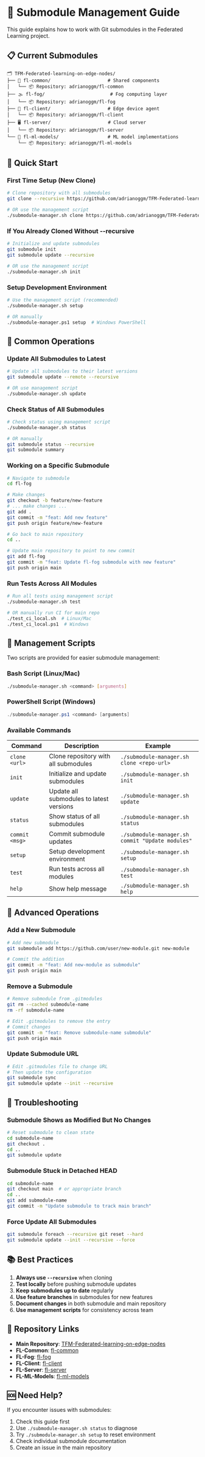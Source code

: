 # 🔗 Submodule Management Guide

This guide explains how to work with Git submodules in the Federated Learning project.

## 📋 **Current Submodules**

```
🗂️ TFM-Federated-learning-on-edge-nodes/
├── 🔧 fl-common/                     # Shared components
│   └── 📦 Repository: adrianoggm/fl-common
├── 🌫️ fl-fog/                        # Fog computing layer
│   └── 📦 Repository: adrianoggm/fl-fog
├── 📱 fl-client/                     # Edge device agent
│   └── 📦 Repository: adrianoggm/fl-client
├── 🖥️ fl-server/                     # Cloud server
│   └── 📦 Repository: adrianoggm/fl-server
└── 🤖 fl-ml-models/                  # ML model implementations
    └── 📦 Repository: adrianoggm/fl-ml-models
```

## 🚀 **Quick Start**

### **First Time Setup (New Clone)**

```bash
# Clone repository with all submodules
git clone --recursive https://github.com/adrianoggm/TFM-Federated-learning-on-edge-nodes.git

# OR use the management script
./submodule-manager.sh clone https://github.com/adrianoggm/TFM-Federated-learning-on-edge-nodes.git
```

### **If You Already Cloned Without --recursive**

```bash
# Initialize and update submodules
git submodule init
git submodule update --recursive

# OR use the management script
./submodule-manager.sh init
```

### **Setup Development Environment**

```bash
# Use the management script (recommended)
./submodule-manager.sh setup

# OR manually
./submodule-manager.ps1 setup  # Windows PowerShell
```

## 🔄 **Common Operations**

### **Update All Submodules to Latest**

```bash
# Update all submodules to their latest versions
git submodule update --remote --recursive

# OR use management script
./submodule-manager.sh update
```

### **Check Status of All Submodules**

```bash
# Check status using management script
./submodule-manager.sh status

# OR manually
git submodule status --recursive
git submodule summary
```

### **Working on a Specific Submodule**

```bash
# Navigate to submodule
cd fl-fog

# Make changes
git checkout -b feature/new-feature
# ... make changes ...
git add .
git commit -m "feat: Add new feature"
git push origin feature/new-feature

# Go back to main repository
cd ..

# Update main repository to point to new commit
git add fl-fog
git commit -m "feat: Update fl-fog submodule with new feature"
git push origin main
```

### **Run Tests Across All Modules**

```bash
# Run all tests using management script
./submodule-manager.sh test

# OR manually run CI for main repo
./test_ci_local.sh  # Linux/Mac
./test_ci_local.ps1  # Windows
```

## 📖 **Management Scripts**

Two scripts are provided for easier submodule management:

### **Bash Script (Linux/Mac)**
```bash
./submodule-manager.sh <command> [arguments]
```

### **PowerShell Script (Windows)**
```powershell
./submodule-manager.ps1 <command> [arguments]
```

### **Available Commands**

| Command | Description | Example |
|---------|-------------|---------|
| `clone <url>` | Clone repository with all submodules | `./submodule-manager.sh clone <repo-url>` |
| `init` | Initialize and update submodules | `./submodule-manager.sh init` |
| `update` | Update all submodules to latest versions | `./submodule-manager.sh update` |
| `status` | Show status of all submodules | `./submodule-manager.sh status` |
| `commit <msg>` | Commit submodule updates | `./submodule-manager.sh commit "Update modules"` |
| `setup` | Setup development environment | `./submodule-manager.sh setup` |
| `test` | Run tests across all modules | `./submodule-manager.sh test` |
| `help` | Show help message | `./submodule-manager.sh help` |

## 🔧 **Advanced Operations**

### **Add a New Submodule**

```bash
# Add new submodule
git submodule add https://github.com/user/new-module.git new-module

# Commit the addition
git commit -m "feat: Add new-module as submodule"
git push origin main
```

### **Remove a Submodule**

```bash
# Remove submodule from .gitmodules
git rm --cached submodule-name
rm -rf submodule-name

# Edit .gitmodules to remove the entry
# Commit changes
git commit -m "feat: Remove submodule-name submodule"
git push origin main
```

### **Update Submodule URL**

```bash
# Edit .gitmodules file to change URL
# Then update the configuration
git submodule sync
git submodule update --init --recursive
```

## 🐛 **Troubleshooting**

### **Submodule Shows as Modified But No Changes**

```bash
# Reset submodule to clean state
cd submodule-name
git checkout .
cd ..
git submodule update
```

### **Submodule Stuck in Detached HEAD**

```bash
cd submodule-name
git checkout main  # or appropriate branch
cd ..
git add submodule-name
git commit -m "Update submodule to track main branch"
```

### **Force Update All Submodules**

```bash
git submodule foreach --recursive git reset --hard
git submodule update --init --recursive --force
```

## 📚 **Best Practices**

1. **Always use `--recursive`** when cloning
2. **Test locally** before pushing submodule updates
3. **Keep submodules up to date** regularly
4. **Use feature branches** in submodules for new features
5. **Document changes** in both submodule and main repository
6. **Use management scripts** for consistency across team

## 🔗 **Repository Links**

- **Main Repository**: [TFM-Federated-learning-on-edge-nodes](https://github.com/adrianoggm/TFM-Federated-learning-on-edge-nodes)
- **FL-Common**: [fl-common](https://github.com/adrianoggm/fl-common)
- **FL-Fog**: [fl-fog](https://github.com/adrianoggm/fl-fog)
- **FL-Client**: [fl-client](https://github.com/adrianoggm/fl-client)
- **FL-Server**: [fl-server](https://github.com/adrianoggm/fl-server)
- **FL-ML-Models**: [fl-ml-models](https://github.com/adrianoggm/fl-ml-models)

## 🆘 **Need Help?**

If you encounter issues with submodules:

1. Check this guide first
2. Use `./submodule-manager.sh status` to diagnose
3. Try `./submodule-manager.sh setup` to reset environment
4. Check individual submodule documentation
5. Create an issue in the main repository
